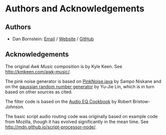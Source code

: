 Authors and Acknowledgements
============================

Authors
-------

* Dan Bornstein:
  [Email](mailto:hello-dan@murtbo.com) /
  [Website](https://milk.com/) /
  [GitHub](https://github.com/danfuzz)


Acknowledgements
----------------

The original _Awk Music_ composition is by Kyle Keen. See
<http://kmkeen.com/awk-music/>.

The pink noise generator is based on
[PinkNoise.java](http://sampo.kapsi.fi/PinkNoise) by Sampo Niskane
and on the [gaussian random number generator](http://blog.yjl.im/2010/09/simulating-normal-random-variable-using.html)
by Yu-Jie Lin, which is in turn based on other sources as cited.

The filter code is based on the
[Audio EQ Cookbook](http://www.musicdsp.org/files/Audio-EQ-Cookbook.txt)
by Robert Bristow-Johnson.

The basic script audio routing code was originally based on example code from
Mozilla, though it has evolved significantly in the mean time. See
<http://mdn.github.io/script-processor-node/>.
